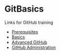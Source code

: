 # GitBasics 

Links for GitHub training
* [Prerequisites](./Excercises/Prerequisites.md)
* [Basics](./Excercises/GitBasics.md)
* [Advanced GitHub](./Excercises/AdvancedGitHub.md)
* [GitHub Administration](./Excercises/AdvancedGitHub.md)
